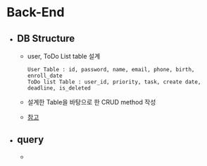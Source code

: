 # Back-End
-   ## DB Structure
    -   user, ToDo List table 설계

            User Table : id, password, name, email, phone, birth, enroll_date
            ToDo list Table : user_id, priority, task, create date, deadline, is_deleted
    
    -   설계한 Table을 바탕으로 한 CRUD method 작성

    -   [참고](https://dbdiagram.io/d/60864b16b29a09603d12172e)
            
-   ## query
    -   